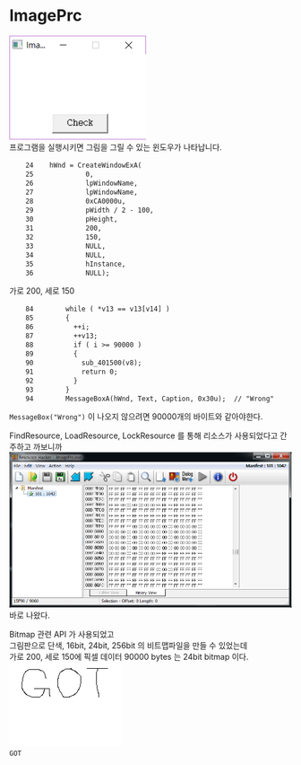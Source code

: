 # ImagePrc
![ImagePrc](./img/ImagePrc.png)  
프로그램을 실행시키면 그림을 그릴 수 있는 윈도우가 나타납니다.
```
    24    hWnd = CreateWindowExA(
    25             0,
    26             lpWindowName,
    27             lpWindowName,
    28             0xCA0000u,
    29             pWidth / 2 - 100,
    30             pHeight,
    31             200,
    32             150,
    33             NULL,
    34             NULL,
    35             hInstance,
    36             NULL);
```
가로 200, 세로 150  
  
```
    84        while ( *v13 == v13[v14] )
    85        {
    86          ++i;
    87          ++v13;
    88          if ( i >= 90000 )
    89          {
    90            sub_401500(v8);
    91            return 0;
    92          }
    93        }
    94        MessageBoxA(hWnd, Text, Caption, 0x30u);	// "Wrong"
```
`MessageBox("Wrong")` 이 나오지 않으려면 90000개의 바이트와 같아야한다.  
  
FindResource, LoadResource, LockResource 를 통해 리소스가 사용되었다고 간주하고 까보니까  
![resource](./img/resource.png)  
바로 나왔다.  
  
Bitmap 관련 API 가 사용되었고  
그림판으로 단색, 16bit, 24bit, 256bit 의 비트맵파일을 만들 수 있었는데  
가로 200, 세로 150에 픽셀 데이터 90000 bytes 는 24bit bitmap 이다.  
![flag](./img/flag.bmp)  
`GOT`
